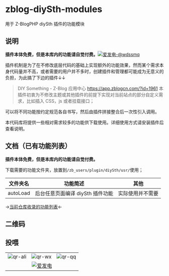 # zblog-diySth-modules

用于 Z-BlogPHP diySth 插件的功能模块

## 说明

**插件本体免费，但是本库内的功能请自觉付费。**<a href="https://afdian.net/a/wdssmq" title="爱发电-@wdssmq"><img src="https://img.shields.io/badge/%E7%88%B1%E5%8F%91%E7%94%B5-%40wdssmq-blueviolet" alt="爱发电-@wdssmq"></a>

插件机制是为了在不修改底层代码的基础上实现额外的功能效果，然而某个需求本身代码量并不高，或者需要的用户并不多时，创建插件和管理都可能成为无意义的负担，为此搞了下边的插件↓↓

> DIY Something - Z-Blog 应用中心
> https://app.zblogcn.com/?id=1961
> 本插件初衷为不修改主题或其他插件的前提下实现对当前站点的部分自定义需求，比如插入 CSS，js 或者挂载接口；

可以将不同功能按约定规范各自书写，然后由插件拼接整合后一次性引入调用。

本代码库将提供一些相对需求较多的功能供下载使用。详细使用方式请安装插件后查看说明。

## 文档（已有功能列表）

**插件本体免费，但是本库内的功能请自觉付费。**

下载需要的功能文件夹，放置到`/zb_users/plugin/diySth/usr/`使用；

| 文件夹名 | 功能简述                         | 其他             |
| -------- | -------------------------------- | ---------------- |
| autoLoad | 后台任意页面编译 diySth 插件功能 | 实际使用并不需要 |

→[当前仓库收录的功能列表](https://github.com/wdssmq/zblog-diySth-modules/tree/master/doc "zblog-diySth-modules/doc at master · wdssmq/zblog-diySth-modules")←

## 二维码
## 投喂

<table>
  <tr>
    <td>
      <img
        src="https://fastly.jsdelivr.net/gh/wdssmq/wdssmq@main/doc/qr-ali.png"
        alt="qr-ali"
        title="qr-ali"
      />
    </td>
    <td>
      <img
        src="https://fastly.jsdelivr.net/gh/wdssmq/wdssmq@main/doc/qr-wx.png"
        alt="qr-wx"
        title="qr-wx"
      />
    </td>
    <td>
      <img
        src="https://fastly.jsdelivr.net/gh/wdssmq/wdssmq@main/doc/qr-qq.png"
        alt="qr-qq"
        title="qr-qq"
      />
    </td>
  </tr>
  <tr>
    <td align="center" colspan="3">
      <a
        target="_blank"
        href="https://afdian.net/@wdssmq"
        title="沉冰浮水正在创作和 z-blog 相关或无关的各种有用或没用的代码 | 爱发电"
        ><img
          src="https://fastly.jsdelivr.net/gh/wdssmq/wdssmq@main/doc/afdian.png"
          alt="爱发电"
      /></a>
    </td>
  </tr>
</table>
